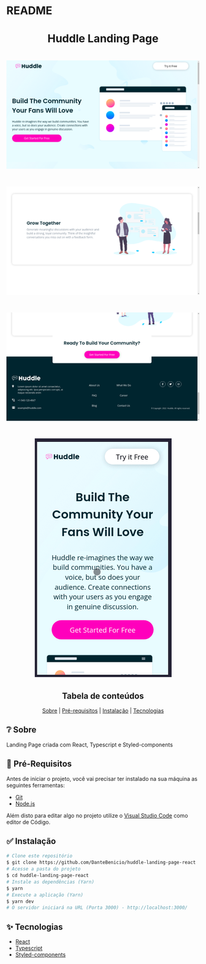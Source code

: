 # README

<h1 align="center">Huddle Landing Page</h1>

<h1><img src="./.github/banner-1.png"/></h1>
<h1><img src="./.github/banner-2.png"/></h1>
<h1><img src="./.github/banner-3.png"/></h1>
<h1 align="center"><img src="./.github/mobile-video.gif"/></h1>

<h2 align="center">Tabela de conteúdos</h2>
<p align="center">
  <a href="#sobre">Sobre</a> |
  <a href="#pré-requisitos">Pré-requisitos</a> |
  <a href="#instalação">Instalação</a> |
  <a href="#tecnologias">Tecnologias</a>
</p>

## ❔ Sobre
<p>Landing Page criada com React, Typescript e Styled-components</p>

## 📝 Pré-Requisitos

Antes de iniciar o projeto, você vai precisar ter instalado na sua máquina as seguintes ferramentas:

- [Git](https://git-scm.com)
- [Node.js](https://nodejs.org)

Além disto para editar algo no projeto utilize o [Visual&nbsp;Studio&nbsp;Code](https://code.visualstudio.com/) como editor de Código.

## ✅ Instalação

```bash
# Clone este repositório
$ git clone https://github.com/DanteBenicio/huddle-landing-page-react
# Acesse a pasta do projeto
$ cd huddle-landing-page-react
# Instale as dependências (Yarn)
$ yarn
# Execute a aplicação (Yarn)
$ yarn dev
# O servidor iniciará na URL (Porta 3000) - http://localhost:3000/
```

## ✨ Tecnologias

- [React](https://reactjs.org.com)
- [Typescript](https://typescriptjs.org.com)
- [Styled-components](https://styled-componentsjs.org.com)